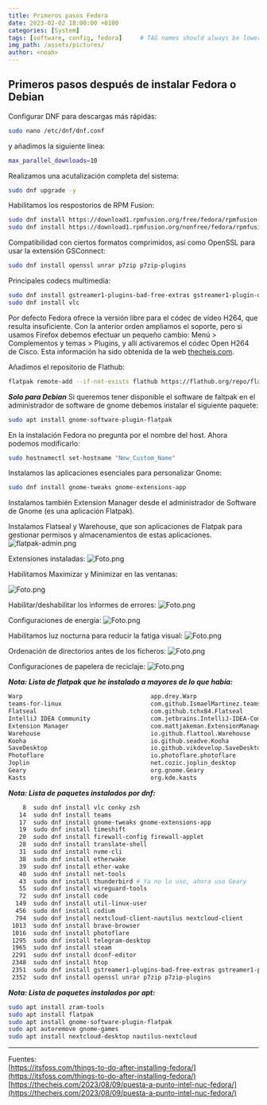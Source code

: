 ```yaml
---
title: Primeros pasos Fedora
date: 2023-02-02 18:00:00 +0100
categories: [System]
tags: [software, config, fedora]     # TAG names should always be lowercase
img_path: /assets/pictures/
author: <noah>
---
```

## Primeros pasos después de instalar Fedora o Debian

Configurar DNF para descargas más rápidas:
``` bash
sudo nano /etc/dnf/dnf.conf
```

y añadimos la siguiente línea:
``` bash
max_parallel_downloads=10
```

Realizamos una acutalización completa del sistema:
``` bash
sudo dnf upgrade -y
```

Habilitamos los respostorios de RPM Fusion:
``` bash
sudo dnf install https://download1.rpmfusion.org/free/fedora/rpmfusion-free-release-$(rpm -E %fedora).noarch.rpm
sudo dnf install https://download1.rpmfusion.org/nonfree/fedora/rpmfusion-nonfree-release-$(rpm -E %fedora).noarch.rpm
```

Compatibilidad con ciertos formatos comprimidos, así como OpenSSL para usar la extensión GSConnect:  
``` bash
sudo dnf install openssl unrar p7zip p7zip-plugins
``` 

Principales codecs multimedia:
``` bash
sudo dnf install gstreamer1-plugins-bad-free-extras gstreamer1-plugin-openh264 gstreamer1-plugins-good-extras mozilla-openh264 gstreamer1-plugins-bad-free-fluidsynth gstreamer1-plugins-bad-free-wildmidi gstreamer1-svt-av1
sudo dnf install vlc
``` 

Por defecto Fedora ofrece la versión libre para el códec de vídeo H264, que resulta insuficiente. Con la anterior orden ampliamos el soporte, pero si usamos Firefox debemos efectuar un pequeño cambio: Menú > Complementos y temas > Plugins, y allí activaremos el códec Open H264 de Cisco. Esta información ha sido obtenida de la web [thecheis.com](https://thecheis.com/2023/08/09/puesta-a-punto-intel-nuc-fedora/).  

Añadimos el repositorio de Flathub:
``` bash
flatpak remote-add --if-not-exists flathub https://flathub.org/repo/flathub.flatpakrepo
```
***Solo para Debian*** Si queremos tener disponible el software de faltpak en el administrador de software de gnome debemos instalar el siguiente paquete:
``` bash
sudo apt install gnome-software-plugin-flatpak
```


En la instalación Fedora no pregunta por el nombre del host. Ahora podemos modificarlo:
``` bash
sudo hostnamectl set-hostname "New_Custom_Name"
```

Instalamos las aplicaciones esenciales para personalizar Gnome:
``` bash
sudo dnf install gnome-tweaks gnome-extensions-app
```
Instalamos también Extension Manager desde el administrador de Software de Gnome (es una aplicación Flatpak).  

Instalamos Flatseal y Warehouse, que son aplicaciones de Flatpak para gestionar permisos y almacenamientos de estas aplicaciones. 
![flatpak-admin.png](flatpak-admin.png)

Extensiones instaladas:
![Foto.png](extensiones-instaladas.png)

Habilitamos Maximizar y Minimizar en las ventanas:

![Foto.png](add-minimize-button-to-windows.png)

Habilitar/deshabilitar los informes de errores:
![Foto.png](automatic-problem-reporting-feature.png)

Configuraciones de energía:
![Foto.png](power-settings.png)

Habilitamos luz nocturna para reducir la fatiga visual:
![Foto.png](night-light-settings.png)

Ordenación de directorios antes de los ficheros:
![Foto.png](sort-folder-before-files.png)

Configuraciones de papelera de reciclaje:
![Foto.png](automatically-delete-trash-content.png)

***Nota: Lista de flatpak que he instalado a mayores de lo que había:***
``` bash
Warp                                    app.drey.Warp                                         0.6.1      stable        flathub   system
teams-for-linux                         com.github.IsmaelMartinez.teams_for_linux             1.3.19     stable        flathub   system
Flatseal                                com.github.tchx84.Flatseal                            2.1.0      stable        flathub   system
IntelliJ IDEA Community                 com.jetbrains.IntelliJ-IDEA-Community                 2023.2.5   stable        flathub   system
Extension Manager                       com.mattjakeman.ExtensionManager                      0.4.3      stable        flathub   system
Warehouse                               io.github.flattool.Warehouse                          1.3.0      stable        flathub   system
Kooha                                   io.github.seadve.Kooha                                2.2.4      stable        flathub   system
SaveDesktop                             io.github.vikdevelop.SaveDesktop                      2.9        stable        flathub   system
Photoflare                              io.photoflare.photoflare                              1.6.13     stable        flathub   system
Joplin                                  net.cozic.joplin_desktop                              2.12.19    stable        flathub   system
Geary                                   org.gnome.Geary                                       44.1       stable        fedora    system
Kasts                                   org.kde.kasts                                         23.08.1    stable        fedora    system
``` 

***Nota: Lista de paquetes instalados por dnf:***
``` bash
    8  sudo dnf install vlc conky zsh
   14  sudo dnf install teams
   17  sudo dnf install gnome-tweaks gnome-extensions-app
   19  sudo dnf install timeshift
   20  sudo dnf install firewall-config firewall-applet
   28  sudo dnf install translate-shell
   31  sudo dnf install nvme-cli
   38  sudo dnf install etherwake
   39  sudo dnf install ether-wake
   40  sudo dnf install net-tools
   43  sudo dnf install thunderbird # Ya no lo uso, ahora uso Geary
   55  sudo dnf install wireguard-tools
   72  sudo dnf install code
  149  sudo dnf install util-linux-user
  456  sudo dnf install codium
  794  sudo dnf install nextcloud-client-nautilus nextcloud-client
 1013  sudo dnf install brave-browser
 1016  sudo dnf install photoflare
 1295  sudo dnf install telegram-desktop
 1965  sudo dnf install steam
 2291  sudo dnf install dconf-editor
 2348  sudo dnf install htop
 2351  sudo dnf install gstreamer1-plugins-bad-free-extras gstreamer1-plugin-openh264 gstreamer1-plugins-good-extras mozilla-openh264 gstreamer1-plugins-bad-free-fluidsynth gstreamer1-plugins-bad-free-wildmidi gstreamer1-svt-av1
 2352  sudo dnf install openssl unrar p7zip p7zip-plugins
```
***Nota: Lista de paquetes instalados por apt:***
``` bash
sudo apt install zram-tools
sudo apt install flatpak
sudo apt install gnome-software-plugin-flatpak
sudo apt autoremove gnome-games
sudo apt install nextcloud-desktop nautilus-nextcloud

```

***
Fuentes:  
[https://itsfoss.com/things-to-do-after-installing-fedora/](https://itsfoss.com/things-to-do-after-installing-fedora/)  
[https://thecheis.com/2023/08/09/puesta-a-punto-intel-nuc-fedora/](https://thecheis.com/2023/08/09/puesta-a-punto-intel-nuc-fedora/)



